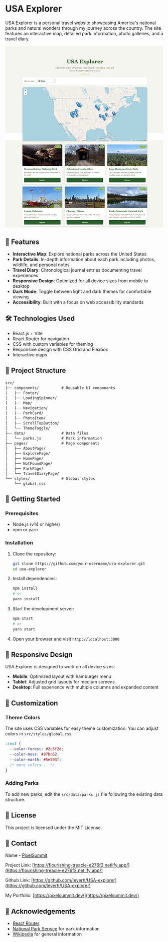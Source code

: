 # USA Explorer

USA Explorer is a personal travel website showcasing America's national parks and natural wonders through my journey across the country. The site features an interactive map, detailed park information, photo galleries, and a travel diary.

![USA Explorer Screenshot](/public/projectscreenshot.png)

## 🌲 Features

- **Interactive Map**: Explore national parks across the United States
- **Park Details**: In-depth information about each park including photos, wildlife, and personal notes
- **Travel Diary**: Chronological journal entries documenting travel experiences
- **Responsive Design**: Optimized for all device sizes from mobile to desktop
- **Dark Mode**: Toggle between light and dark themes for comfortable viewing
- **Accessibility**: Built with a focus on web accessibility standards

## 🛠️ Technologies Used

- React.js + Vite
- React Router for navigation
- CSS with custom variables for theming
- Responsive design with CSS Grid and Flexbox
- Interactive maps

## 📂 Project Structure

```
src/
├── components/          # Reusable UI components
│   ├── Footer/
│   ├── LoadingSpinner/
│   ├── Map/
│   ├── Navigation/
│   ├── ParkCard/
│   ├── PhotoItem/
│   ├── ScrollTopButton/
│   └── ThemeToggle/
├── data/                # Data files
│   └── parks.js         # Park information
├── pages/               # Page components
│   ├── AboutPage/
│   ├── ExplorePage/
│   ├── HomePage/
│   ├── NotFoundPage/
│   ├── ParkPage/
│   └── TravelDiaryPage/
└── styles/              # Global styles
    └── global.css
```

## 🚀 Getting Started

### Prerequisites

- Node.js (v14 or higher)
- npm or yarn

### Installation

1. Clone the repository:
   ```bash
   git clone https://github.com/your-username/usa-explorer.git
   cd usa-explorer
   ```

2. Install dependencies:
   ```bash
   npm install
   # or
   yarn install
   ```

3. Start the development server:
   ```bash
   npm start
   # or
   yarn start
   ```

4. Open your browser and visit `http://localhost:3000`

## 📱 Responsive Design

USA Explorer is designed to work on all device sizes:

- **Mobile**: Optimized layout with hamburger menu
- **Tablet**: Adjusted grid layouts for medium screens
- **Desktop**: Full experience with multiple columns and expanded content

## 🎨 Customization

### Theme Colors

The site uses CSS variables for easy theme customization. You can adjust colors in `src/styles/global.css`:

```css
:root {
  --color-forest: #2c5f2d;
  --color-moss: #97bc62;
  --color-earth: #5e503f;
  /* more colors... */
}
```

### Adding Parks

To add new parks, edit the `src/data/parks.js` file following the existing data structure.

## 📄 License

This project is licensed under the MIT License.

## 📧 Contact

 Name - [PixelSummit](mailto:contact@pixelsummit.dev)

Project Link: [https://flourishing-treacle-e276f2.netlify.app/](https://flourishing-treacle-e276f2.netlify.app/)

Github Link: [https://github.com/leverh/USA-explorer](https://github.com/leverh/USA-explorer)

My Portfolio: [https://pixelsummit.dev/](https://pixelsummit.dev/)

## 🙏 Acknowledgements

- [React Router](https://reactrouter.com/)
- [National Park Service](https://www.nps.gov/) for park information
- [Wikipedia](https://www.wikipedia.org/) for general information